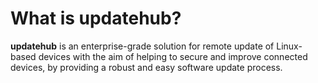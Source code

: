# What is updatehub?

**updatehub** is an enterprise-grade solution for remote update of Linux-based
devices with the aim of helping to secure and improve connected devices,
by providing a robust and easy software update process.